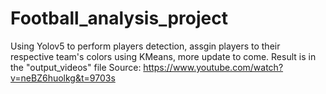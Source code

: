 # Football_analysis_project
Using Yolov5 to perform players detection, assgin players to their respective team's colors using KMeans, more update to come.
Result is in the "output_videos" file
Source: https://www.youtube.com/watch?v=neBZ6huolkg&t=9703s
